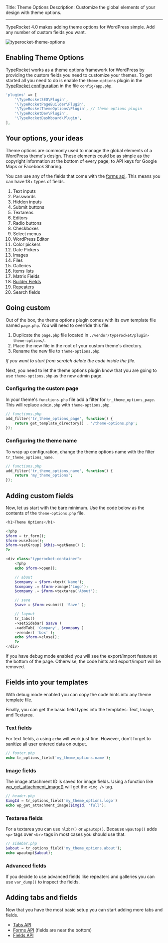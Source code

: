 Title: Theme Options
Description: Customize the global elements of your design with theme options.

---

TypeRocket 4.0 makes adding theme options for WordPress simple. Add any number of custom fields you want.

![typerocket-theme-options](https://typerocket.com/wp-content/uploads/2015/08/typerocket-theme-options.png)

## Enabling Theme Options

TypeRocket works as a theme options framework for WordPress by providing the custom fields you need to customize your themes. To get started all you need to do is enable the `theme-options` plugin in the [TypeRocket configuration](/docs/v4/configuration/) in the file `config/app.php`.

```php
'plugins' => [
    '\TypeRocketSEO\Plugin',
    '\TypeRocketPageBuilder\Plugin',
    '\TypeRocketThemeOptions\Plugin', // theme options plugin
    '\TypeRocketDev\Plugin',
    '\TypeRocketDashboard\Plugin',
],
```

## Your options, your ideas

Theme options are commonly used to manage the global elements of a WordPress theme's design. These elements could be as simple as the copyright information at the bottom of every page; to API keys for Google Maps or Facebook Sharing.

You can use any of the fields that come with the [forms api](/docs/v4/forms/). This means you can have 18+ types of fields.

1. Text inputs
2. Passwords
3. Hidden inputs
4. Submit buttons
5. Textareas
6. Editors
7. Radio buttons
8. Checkboxes
9. Select menus
10. WordPress Editor
11. Color pickers
12. Date Pickers
13. Images
14. Files
15. Galleries
16. Items lists
17. Matrix Fields
18. [Builder Fields](/docs/v4/builder/)
19. [Repeaters](/docs/v4/repeater-field/)
20. Search fields

## Going custom

Out of the box, the theme options plugin comes with its own template file named `page.php`. You will need to override this file.

1. Duplicate the `page.php` file located in `./vendor/typerocket/plugin-theme-options/`.
2. Place the new file in the root of your custom theme's directory.
3. Rename the new file to `theme-options.php`.

*If you want to start from scratch delete the code inside the file.*

Next, you need to let the theme options plugin know that you are going to use `theme-options.php` as the new admin page.

### Configuring the custom page 

In your theme's `functions.php` file add a filter for `tr_theme_options_page`. This will replace `admin.php` with `theme-options.php`.  

```php
// functions.php
add_filter('tr_theme_options_page', function() {
    return get_template_directory() . '/theme-options.php';
});
```

### Configuring the theme name

To wrap up configuration, change the theme options name with the filter `tr_theme_options_name`.

```php
// functions.php
add_filter('tr_theme_options_name', function() {
    return 'my_theme_options';
});
```

## Adding custom fields

Now, let us start with the bare minimum. Use the code below as the contents of the `theme-options.php` file.

```php
<h1>Theme Options</h1>

<?php
$form = tr_form();
$form->useJson();
$form->setGroup( $this->getName() );
?>

<div class="typerocket-container">
    <?php
    echo $form->open();

    // about
    $company = $form->text('Name');
    $company .= $form->image('Logo');
    $company .= $form->textarea('About');

    // save
    $save = $form->submit( 'Save' );

    // layout
    tr_tabs()
    ->setSidebar( $save )
    ->addTab( 'Company', $company )
    ->render( 'box' );
    echo $form->close();
    ?>
</div>
```

If you have debug mode enabled you will see the export/import feature at the bottom of the page.  Otherwise, the code hints and export/import will be removed.


## Fields into your templates

With debug mode enabled you can copy the code hints into any theme template file.

Finally, you can get the basic field types into the templates: Text, Image, and Textarea.

### Text fields

For text fields, a using `echo` will work just fine. However, don't forget to sanitize all user entered data on output.

```php
// footer.php
echo tr_options_field('my_theme_options.name');
```

### Image fields

The image attachment ID is saved for image fields. Using a function like [wp_get_attachment_image()](https://codex.wordpress.org/Function_Reference/wp_get_attachment_image) will get the `<img />` tag.

```php
// header.php
$imgId = tr_options_field('my_theme_options.logo')
echo wp_get_attachment_image($imgId, 'full');
```

### Textarea fields

For a textarea you can use `nl2br()` or `wpautop()`. Because `wpautop()` adds `<p>` tags over `<br>` tags in most cases you should use that.

```php
// sidebar.php
$about = tr_options_field('my_theme_options.about');
echo wpautop($about);
```

### Advanced fields

If you decide to use advanced fields like repeaters and galleries you can use `var_dump()` to inspect the fields.

## Adding tabs and fields

Now that you have the most basic setup you can start adding more tabs and fields.

- [Tabs API](/docs/v4/layout-tabs/)
- [Forms API](/docs/v4/forms/) (fields are near the bottom)
- [Fields API](/docs/v4/fields/)